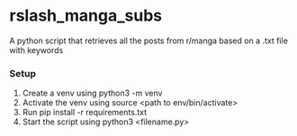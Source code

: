 # rslash_manga_subs
A python script that retrieves all the posts from r/manga based on a .txt file with keywords

### Setup
1. Create a venv using python3 -m venv <path to env>
2. Activate the venv using source <path to env/bin/activate>
3. Run pip install -r requirements.txt
4. Start the script using python3 <filename.py>
